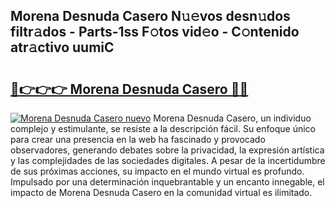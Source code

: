 ## Morena Desnuda Casero N𝚞𝚎vos desn𝚞dos filtr𝚊dos - Parts-1ss F𝚘tos vid𝚎o - C𝚘ntenido atr𝚊ctivo uumiC

# <h2><a href="http://mbc11t.tromn.icu/?c=Morena+Desnuda+Casero">🔗👉👉👉 Morena Desnuda Casero 🔗🔗</a></h2>

[![Morena Desnuda Casero nuevo](https://i.imgur.com/pEAQMta.gif)](http://mbc11t.tromn.icu/?c=Morena+Desnuda+Casero)
Morena Desnuda Casero, un individuo complejo y estimulante, se resiste a la descripción fácil. Su enfoque único para crear una presencia en la web ha fascinado y provocado observadores, generando debates sobre la privacidad, la expresión artística y las complejidades de las sociedades digitales. A pesar de la incertidumbre de sus próximas acciones, su impacto en el mundo virtual es profundo. Impulsado por una determinación inquebrantable y un encanto innegable, el impacto de Morena Desnuda Casero en la comunidad virtual es ilimitado.
